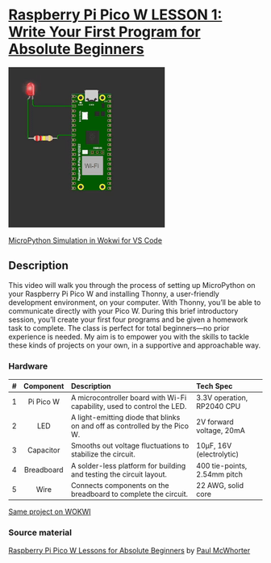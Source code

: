 # [Raspberry Pi Pico W LESSON 1: Write Your First Program for Absolute Beginners](https://www.youtube.com/watch?v=SL4_oU9t8Ss&list=PLGs0VKk2DiYz8js1SJog21cDhkBqyAhC5&index=1)

![PiPico W Picture](https://github.com/ikostan/pico/blob/master/img/wokwi_pi_pico_w_led.gif)

[MicroPython Simulation in Wokwi for VS Code](https://github.com/ikostan/pico/tree/master/wokwi)

## Description

This video will walk you through the process of setting up MicroPython 
on your Raspberry Pi Pico W and installing Thonny, a user-friendly development 
environment, on your computer. With Thonny, you’ll be able to communicate directly 
with your Pico W. During this brief introductory session, you’ll create your first 
four programs and be given a homework task to complete. The class is perfect for 
total beginners—no prior experience is needed. My aim is to empower you with 
the skills to tackle these kinds of projects on your own, in a supportive and 
approachable way.

### Hardware

<!-- markdownlint-disable MD013 -->
| # | Component  | Description                                                                | Tech Spec                    |
|:-:|:----------:|:---------------------------------------------------------------------------|:-----------------------------|
| 1 | Pi Pico W  | A microcontroller board with Wi-Fi capability, used to control the LED.    | 3.3V operation, RP2040 CPU   |
| 2 |    LED     | A light-emitting diode that blinks on and off as controlled by the Pico W. | 2V forward voltage, 20mA     |
| 3 | Capacitor  | Smooths out voltage fluctuations to stabilize the circuit.                 | 10µF, 16V (electrolytic)     |
| 4 | Breadboard | A solder-less platform for building and testing the circuit layout.        | 400 tie-points, 2.54mm pitch |
| 5 |    Wire    | Connects components on the breadboard to complete the circuit.             | 22 AWG, solid core           |
<!-- markdownlint-enable MD013 -->

[Same project on WOKWI](https://wokwi.com/projects/399258088215189505)

### Source material

[Raspberry Pi Pico W Lessons for Absolute Beginners](https://www.youtube.com/playlist?list=PLGs0VKk2DiYz8js1SJog21cDhkBqyAhC5)
by [Paul McWhorter](https://www.youtube.com/c/mcwhorpj/playlists)
